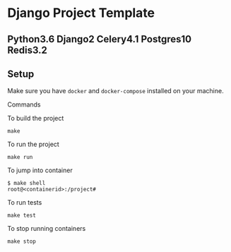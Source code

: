 # Django Project Template

## Python3.6 Django2 Celery4.1 Postgres10 Redis3.2

## Setup

Make sure you have `docker` and `docker-compose` installed on your machine.

Commands

To build the project

    make

To run the project

    make run

To jump into container

    $ make shell
    root@<containerid>:/project#

To run tests

    make test

To stop running containers

    make stop
